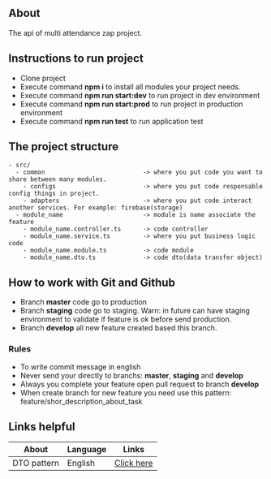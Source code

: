 ## About

The api of multi attendance zap project.


## Instructions to run project

- Clone project
- Execute command **npm i** to install all modules your project needs.
- Execute command **npm run start:dev** to run project in dev environment
- Execute command **npm run start:prod** to run project in production environment
- Execute command **npm run test** to run application test


## The project structure

```
- src/
  - common                           -> where you put code you want to share between many modules.
    - configs                        -> where you put code responsable config things in project.
    - adapters                       -> where you put code interact another services. For example: firebase(storage)
  - module_name                      -> module is name associate the feature
    - module_name.controller.ts      -> code controller
    - module_name.service.ts         -> where you put business logic code 
    - module_name.module.ts          -> code module
    - module_name.dto.ts             -> code dto(data transfer object) 

```

## How to work with Git and Github

- Branch **master** code go to production
- Branch **staging** code go to staging. Warn: in future can have staging environment to validate if feature is ok before send production.
- Branch **develop** all new feature created based this branch.

### Rules 

- To write commit message in english
- Never send your directly to branchs: **master**, **staging** and **develop**
- Always you complete your feature open pull request to branch **develop**
- When create branch for new feature you need use this pattern: feature/shor_description_about_task


## Links helpful

| About  |  Language | Links  | 
|---     |---        |---     |
|   DTO pattern     |    English       |    [Click here](https://refactoring.guru/design-patterns/adapter/typescript/example)    |


